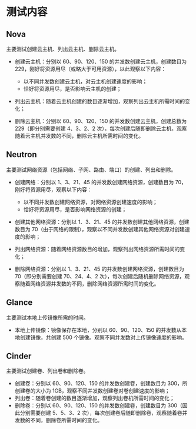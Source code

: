 # 测试内容

## Nova

主要测试创建云主机、列出云主机、删除云主机。

* 创建云主机：分别以 60、90、120、150 的并发数创建云主机，创建数目为 229，刚好将资源用尽（或略大于可用资源），以此观察以下内容：

  * 以不同并发数创建云主机，对云主机创建速度的影响；
  * 恰好将资源用尽，是否影响云主机的创建；

* 列出云主机：随着云主机创建的数目逐渐增加，观察列出云主机所需时间的变化；
* 删除云主机：分别以 60、90、120、150 的并发数创建云主机，创建总数为 229（即分别需要创建 4、3、2、2 次），每次创建后随即删除云主机，观察随着云主机并发数的不同，删除云主机所需时间的变化。

## Neutron

主要测试网络资源（包括网络、子网、路由、端口）的创建、列出和删除。

* 创建网络：分别以 1、3、21、45 的并发数创建网络资源，创建数目为 70，刚好将资源用尽，观察以下内容：

  * 以不同并发数创建网络资源，对网络资源创建速度的影响；
  * 恰好将资源用尽，是否影响网络资源的创建；

* 创建其他网络资源：分别以 1、3、21、45 的并发数创建其他网络资源，创建数目为 70（由于网络的限制），观察以不同并发数创建其他网络资源对创建速度的影响；
* 列出网络资源：随着网络资源数目的增加，观察列出网络资源所需时间的变化；
* 删除网络资源：分别以 1、3、21、45 的并发数创建网络资源，创建数目为 70（即分别需要创建 70、24、4、2 次），每次创建后随机删除网络资源，观察随着网络资源并发数的不同，删除网络资源所需时间的变化。

## Glance

主要测试本地上传镜像所需的时间。

* 本地上传镜像：镜像保存在本地，分别以 60、90、120、150 的并发数从本地创建镜像，共创建 500 个镜像。观察不同并发数对上传镜像速度的影响。

## Cinder

主要测试创建卷、列出卷和删除卷。

* 创建卷：分别以 60、90、120、150 的并发数创建卷，创建数目为 300，所创建卷的大小为 1GB，观察不同并发数创建卷对卷创建速度的影响；
* 列出卷：随着卷创建的数目逐渐增加，观察列出卷机所需时间的变化；
* 删除卷：分别以 60、90、120、150 的并发数创建卷，创建数目为 300（因此分别需要创建 5、5、3、2 次），每次创建卷后随即删除卷，观察随着卷并发数的不同，删除卷所需时间的变化。


